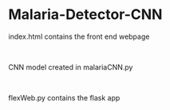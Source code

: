 # Malaria-Detector-CNN

<p>index.html contains the front end webpage</p>
<br>
<p>CNN model created in malariaCNN.py</p>
<br>
<p>flexWeb.py contains the flask app</p>
